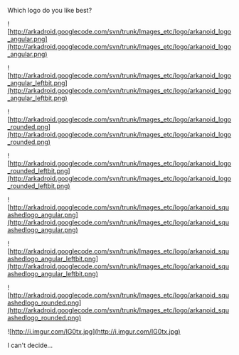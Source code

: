 Which logo do you like best?

![http://arkadroid.googlecode.com/svn/trunk/Images_etc/logo/arkanoid_logo_angular.png](http://arkadroid.googlecode.com/svn/trunk/Images_etc/logo/arkanoid_logo_angular.png)

![http://arkadroid.googlecode.com/svn/trunk/Images_etc/logo/arkanoid_logo_angular_leftbit.png](http://arkadroid.googlecode.com/svn/trunk/Images_etc/logo/arkanoid_logo_angular_leftbit.png)

![http://arkadroid.googlecode.com/svn/trunk/Images_etc/logo/arkanoid_logo_rounded.png](http://arkadroid.googlecode.com/svn/trunk/Images_etc/logo/arkanoid_logo_rounded.png)

![http://arkadroid.googlecode.com/svn/trunk/Images_etc/logo/arkanoid_logo_rounded_leftbit.png](http://arkadroid.googlecode.com/svn/trunk/Images_etc/logo/arkanoid_logo_rounded_leftbit.png)

![http://arkadroid.googlecode.com/svn/trunk/Images_etc/logo/arkanoid_squashedlogo_angular.png](http://arkadroid.googlecode.com/svn/trunk/Images_etc/logo/arkanoid_squashedlogo_angular.png)

![http://arkadroid.googlecode.com/svn/trunk/Images_etc/logo/arkanoid_squashedlogo_angular_leftbit.png](http://arkadroid.googlecode.com/svn/trunk/Images_etc/logo/arkanoid_squashedlogo_angular_leftbit.png)

![http://arkadroid.googlecode.com/svn/trunk/Images_etc/logo/arkanoid_squashedlogo_rounded.png](http://arkadroid.googlecode.com/svn/trunk/Images_etc/logo/arkanoid_squashedlogo_rounded.png)

![http://i.imgur.com/IG0tx.jpg](http://i.imgur.com/IG0tx.jpg)

I can't decide...